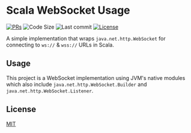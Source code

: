 # Scala WebSocket Usage
<div>
  <p>
    <a href="https://github.com/KaNguy/Scala-WebSocket-Usage/pulls"><img src="https://shields.io/github/issues-pr/KiyonoKara/HTTPS-Requests-Scala?color=da301b" alt="PRs" /></a>
    <a><img alt="Code Size" src="https://shields.io/github/languages/code-size/KiyonoKara/Scala-WebSocket-Usage?color=da301b" /></a>
    <!-- <a><img src="https://shields.io/tokei/lines/github/KiyonoKara/Scala-WebSocket-Usage" /></a> -->
    <a><img alt="Last commit" src="https://img.shields.io/github/last-commit/KiyonoKara/Scala-WebSocket-Usage?color=007ace"></a>
    <a href="LICENSE.md"><img src="https://img.shields.io/github/license/KiyonoKara/Scala-WebSocket-Usage?color=007ace" alt="License" /></a>
  </p>
</div>

A simple implementation that wraps `java.net.http.WebSocket` for connecting to `ws://` & `wss://` URLs in Scala.

## Usage 
This project is a WebSocket implementation using JVM's native modules which also include `java.net.http.WebSocket.Builder` and `java.net.http.WebSocket.Listener`. 

## License
[MIT](LICENSE.md)